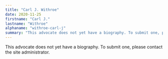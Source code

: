 ```yaml
---
title: "Carl J. Withroe"
date: 2020-11-25
firstname: "Carl J."
lastname: "Withroe"
alphaname: "withroe-carl-j"
summary: "This advocate does not yet have a biography. To submit one, please contact the site administrator."
---
```

This advocate does not yet have a biography. To submit one, please contact the site administrator.


